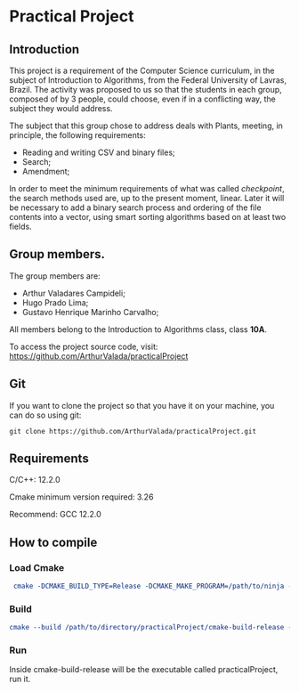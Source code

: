 # Practical Project

## Introduction

This project is a requirement of the Computer Science curriculum, in the subject of Introduction to Algorithms,
from the Federal University of Lavras, Brazil. The activity was proposed to us so that the students in each group, composed of
by 3 people, could choose, even if in a conflicting way, the subject they would address.

The subject that this group chose to address deals with Plants, meeting, in principle, the following requirements:

- Reading and writing CSV and binary files;
- Search;
- Amendment;

In order to meet the minimum requirements of what was called _checkpoint_, the search methods used are, up to the
present moment, linear. Later it will be necessary to add a binary search process and ordering of the
file contents into a vector, using smart sorting algorithms based on at least two fields.

## Group members.

The group members are:
 
- Arthur Valadares Campideli;
- Hugo Prado Lima;
- Gustavo Henrique Marinho Carvalho;

All members belong to the Introduction to Algorithms class, class **10A**.

To access the project source code, visit: https://github.com/ArthurValada/practicalProject

## Git

If you want to clone the project so that you have it on your machine, you can do so using git:
```git
git clone https://github.com/ArthurValada/practicalProject.git
```

## Requirements

C/C++: 12.2.0

Cmake minimum version required: 3.26

Recommend: GCC 12.2.0

## How to compile

### Load Cmake
```cmake
 cmake -DCMAKE_BUILD_TYPE=Release -DCMAKE_MAKE_PROGRAM=/path/to/ninja -DCMAKE_C_COMPILER=/usr/bin/cc -DCMAKE_CXX_COMPILER=/usr/bin/c++ -G Ninja -S /path/to/practicalProject -B /path/to/practicalProject/cmake-build-release
```
### Build

```cmake
cmake --build /path/to/directory/practicalProject/cmake-build-release --target practicalProject -j 6
```

### Run
Inside cmake-build-release will be the executable called practicalProject, run it.
